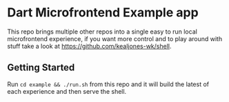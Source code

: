 # Dart Microfrontend Example app

This repo brings multiple other repos into a single easy to run local microfrontend experience, if you want more control and to play around with stuff take a look at https://github.com/kealjones-wk/shell.

## Getting Started
Run `cd example && ./run.sh` from this repo and it will build the latest of each experience and then serve the shell.
